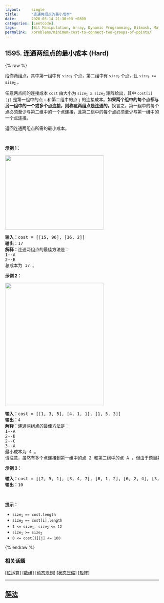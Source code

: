 ```yaml
---
layout:     single
title:      "连通两组点的最小成本"
date:       2020-05-14 21:30:00 +0800
categories: [Leetcode]
tags:       [Bit Manipulation, Array, Dynamic Programming, Bitmask, Matrix]
permalink:  /problems/minimum-cost-to-connect-two-groups-of-points/
---
```


## 1595. 连通两组点的最小成本 (Hard)

{% raw %}

<p>给你两组点，其中第一组中有 <code>size<sub>1</sub></code> 个点，第二组中有 <code>size<sub>2</sub></code> 个点，且 <code>size<sub>1</sub> &gt;= size<sub>2</sub></code> 。</p>

<p>任意两点间的连接成本 <code>cost</code> 由大小为 <code>size<sub>1</sub> x size<sub>2</sub></code> 矩阵给出，其中 <code>cost[i][j]</code> 是第一组中的点 <code>i</code> 和第二组中的点 <code>j</code> 的连接成本。<strong>如果两个组中的每个点都与另一组中的一个或多个点连接，则称这两组点是连通的。</strong>换言之，第一组中的每个点必须至少与第二组中的一个点连接，且第二组中的每个点必须至少与第一组中的一个点连接。</p>

<p>返回连通两组点所需的最小成本。</p>

<p>&nbsp;</p>

<p><strong>示例 1：</strong></p>

<p><img alt="" src="https://assets.leetcode-cn.com/aliyun-lc-upload/uploads/2020/09/20/ex1.jpg" style="height: 243px; width: 322px;"></p>

<pre><strong>输入：</strong>cost = [[15, 96], [36, 2]]
<strong>输出：</strong>17
<strong>解释：</strong>连通两组点的最佳方法是：
1--A
2--B
总成本为 17 。
</pre>

<p><strong>示例 2：</strong></p>

<p><img alt="" src="https://assets.leetcode-cn.com/aliyun-lc-upload/uploads/2020/09/20/ex2.jpg" style="height: 403px; width: 322px;"></p>

<pre><strong>输入：</strong>cost = [[1, 3, 5], [4, 1, 1], [1, 5, 3]]
<strong>输出：</strong>4
<strong>解释：</strong>连通两组点的最佳方法是：
1--A
2--B
2--C
3--A
最小成本为 4 。
请注意，虽然有多个点连接到第一组中的点 2 和第二组中的点 A ，但由于题目并不限制连接点的数目，所以只需要关心最低总成本。</pre>

<p><strong>示例 3：</strong></p>

<pre><strong>输入：</strong>cost = [[2, 5, 1], [3, 4, 7], [8, 1, 2], [6, 2, 4], [3, 8, 8]]
<strong>输出：</strong>10
</pre>

<p>&nbsp;</p>

<p><strong>提示：</strong></p>

<ul>
	<li><code>size<sub>1</sub> == cost.length</code></li>
	<li><code>size<sub>2</sub> == cost[i].length</code></li>
	<li><code>1 &lt;= size<sub>1</sub>, size<sub>2</sub> &lt;= 12</code></li>
	<li><code>size<sub>1</sub> &gt;=&nbsp;size<sub>2</sub></code></li>
	<li><code>0 &lt;= cost[i][j] &lt;= 100</code></li>
</ul>

{% endraw %}

### 相关话题
  [[位运算](https://github.com/awesee/leetcode/tree/main/tag/bit-manipulation/README.md)]
  [[数组](https://github.com/awesee/leetcode/tree/main/tag/array/README.md)]
  [[动态规划](https://github.com/awesee/leetcode/tree/main/tag/dynamic-programming/README.md)]
  [[状态压缩](https://github.com/awesee/leetcode/tree/main/tag/bitmask/README.md)]
  [[矩阵](https://github.com/awesee/leetcode/tree/main/tag/matrix/README.md)]

---

## [解法](https://github.com/awesee/leetcode/tree/main/problems/minimum-cost-to-connect-two-groups-of-points)
